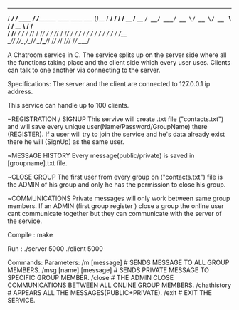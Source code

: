    ________          __                                _          ______
  / ____/ /_  ____ _/ /__________  ____  ____ ___     (_)___     / ____/
 / /   / __ \/ __ `/ __/ ___/ __ \/ __ \/ __ `__ \   / / __ \   / /     
/ /___/ / / / /_/ / /_/ /  / /_/ / /_/ / / / / / /  / / / / /  / /___   
\____/_/ /_/\__,_/\__/_/   \____/\____/_/ /_/ /_/  /_/_/ /_/   \____/   
                                                                        
A Chatroom service in C. The service splits up on the server side where all the functions taking place and the client side which every user uses. Clients can talk      to one another via connecting to the server.

Specifications:
    The server and the client are connected to 127.0.0.1 ip address.

This service can handle up to 100 clients.    

~REGISTRATION / SIGNUP
    This servive will create .txt file ("contacts.txt") and will save every unique user(Name/Password/GroupName) there (REGISTER).
    If a user will try to join the service and he's data already exist there he will (SignUp) as the same user.

~MESSAGE HISTORY
    Every message(public/private) is saved in [groupname].txt file. 

~CLOSE GROUP
    The first user from every group on ("contacts.txt") file is the ADMIN of his group and only he has the permission to close 
    his group.

~COMMUNICATIONS
    Private messages will only work between same group members.
    If an ADMIN (first group register ) close a group the online user cant communicate together but they can communicate with the
    server of the service.
    
Compile : make

Run : ./server 5000
      ./client 5000

Commands:       Parameters:
    /m      [message]               # SENDS MESSAGE TO ALL GROUP MEMBERS.
    /msg    [name] [message]        # SENDS PRIVATE MESSAGE TO SPECIFIC GROUP MEMBER.
    /close                          # THE ADMIN CLOSE COMMUNICATIONS BETWEEN ALL ONLINE GROUP MEMBERS.
    /chathistory                    # APPEARS ALL THE MESSAGES(PUBLIC+PRIVATE).
    /exit                           # EXIT THE SERVICE.

